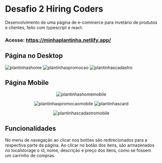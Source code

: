 # Desafio 2 Hiring Coders
  Desenvolvimento de uma página de e-commerce para invetário de produtos e clientes, feito com typescript e react.
  
### Acesse: https://minhaplantinha.netlify.app/

## Página no Desktop
![plantinhashome](https://user-images.githubusercontent.com/79595032/126917203-82def4b6-709a-40b5-8b9a-669717d757e0.PNG)
![plantinhaspromocao](https://user-images.githubusercontent.com/79595032/126917207-a5f8bd4e-a2cb-4717-83ca-e7cb870f2517.PNG)
![plantinhascadastro](https://user-images.githubusercontent.com/79595032/126917198-b5b200b5-5656-4fab-8027-3d71d9c6fd54.PNG)

## Página Mobile

<div align="center">

![plantinhashomemobile](https://user-images.githubusercontent.com/79595032/126917206-1a2cf798-1acb-48de-8f9e-6d8a225bd018.PNG)

![plantinhaspromocaomobile](https://user-images.githubusercontent.com/79595032/126917208-aa6cea56-80a4-49d7-b71e-bf8a3c711cba.PNG)
![plantinhascard](https://user-images.githubusercontent.com/79595032/126917202-b477f69d-3874-4649-b808-b5d06dac29a2.PNG)

![plantinhascadastromobile](https://user-images.githubusercontent.com/79595032/126917201-8e59165d-43b4-49a7-933b-31ad36bea493.PNG)

</div>



## Funcionalidades

No menu de navegação ao clicar nos botôes são redirecionados para a respectiva parte da página.
Ao clicar no botão dos itens, são armazenados no localstorage o id, nome, descrição e preço dos itens, como se fossem um carrinho de compras.
